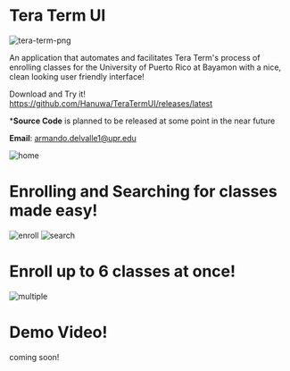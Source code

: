# Tera Term UI

![tera-term-png](https://github.com/Hanuwa/TeraTermUI/assets/109267068/75fa1c89-80e7-40a8-b393-0a0931f3a111)

An application that automates and facilitates Tera Term's process of enrolling classes for the University of Puerto Rico at Bayamon with a nice, clean looking user friendly interface!

Download and Try it!
https://github.com/Hanuwa/TeraTermUI/releases/latest

***Source Code** is planned to be released at some point in the near future

**Email**: armando.delvalle1@upr.edu

![home](https://github.com/Hanuwa/TeraTermUI/assets/109267068/abe2ccf9-971f-483a-a53e-2cd5832a778f)

# Enrolling and Searching for classes made easy!

![enroll](https://github.com/Hanuwa/TeraTermUI/assets/109267068/8c6a57fb-2409-4e87-9822-d609d456e3f0)
![search](https://github.com/Hanuwa/TeraTermUI/assets/109267068/e365b780-56e9-4feb-97c8-a8fec1a043d9)

# Enroll up to 6 classes at once!

![multiple](https://github.com/Hanuwa/TeraTermUI/assets/109267068/7b60475c-257e-48db-81ce-f83a1f83c5cf)

# Demo Video!

coming soon!
